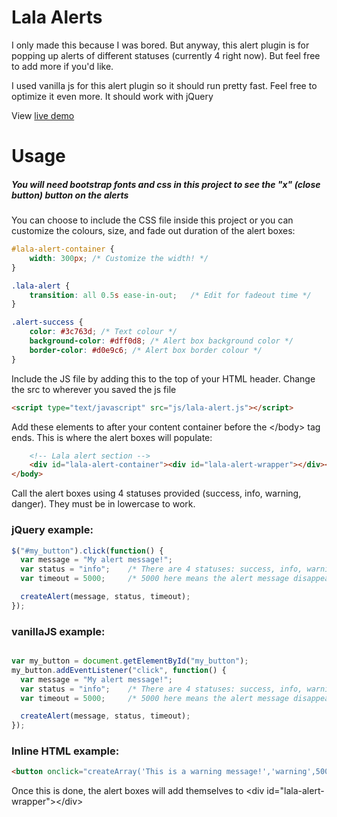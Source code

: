 # Lala Alerts

I only made this because I was bored. But anyway, this alert plugin is for popping up alerts of different statuses (currently 4 right now). But feel free to add more if you'd like.

I used vanilla js for this alert plugin so it should run pretty fast. Feel free to optimize it even more. It should work with jQuery

View [live demo](http://lalaman.github.io/lala-alerts-js/)

# Usage

##### You will need bootstrap fonts and css in this project to see the "x" (close button) button on the alerts

You can choose to include the CSS file inside this project or you can customize the colours, size, and fade out duration of the alert boxes:

```css
#lala-alert-container {
    width: 300px; /* Customize the width! */
}

.lala-alert {
    transition: all 0.5s ease-in-out;   /* Edit for fadeout time */
}

.alert-success {
    color: #3c763d; /* Text colour */
    background-color: #dff0d8; /* Alert box background color */
    border-color: #d0e9c6; /* Alert box border colour */
}
```

Include the JS file by adding this to the top of your HTML header. Change the src to wherever you saved the js file
```html
<script type="text/javascript" src="js/lala-alert.js"></script>
```

Add these elements to after your content container before the \</body> tag ends. This is where the alert boxes will populate:
```html
    <!-- Lala alert section -->
    <div id="lala-alert-container"><div id="lala-alert-wrapper"></div></div>
</body>
```

Call the alert boxes using 4 statuses provided (success, info, warning, danger). They must be in lowercase to work.
### jQuery example:

```javascript
$("#my_button").click(function() {
  var message = "My alert message!";
  var status = "info";    /* There are 4 statuses: success, info, warning, danger  */
  var timeout = 5000;     /* 5000 here means the alert message disappears after 5 seconds. */

  createAlert(message, status, timeout);
});
```

### vanillaJS example:
```javascript

var my_button = document.getElementById("my_button");
my_button.addEventListener("click", function() {
  var message = "My alert message!";
  var status = "info";    /* There are 4 statuses: success, info, warning, danger  */
  var timeout = 5000;     /* 5000 here means the alert message disappears after 5 seconds. */

  createAlert(message, status, timeout);
});

```

### Inline HTML example:
```html
<button onclick="createArray('This is a warning message!','warning',5000)">Show warning message</button>
```

Once this is done, the alert boxes will add themselves to \<div id="lala-alert-wrapper">\</div>
